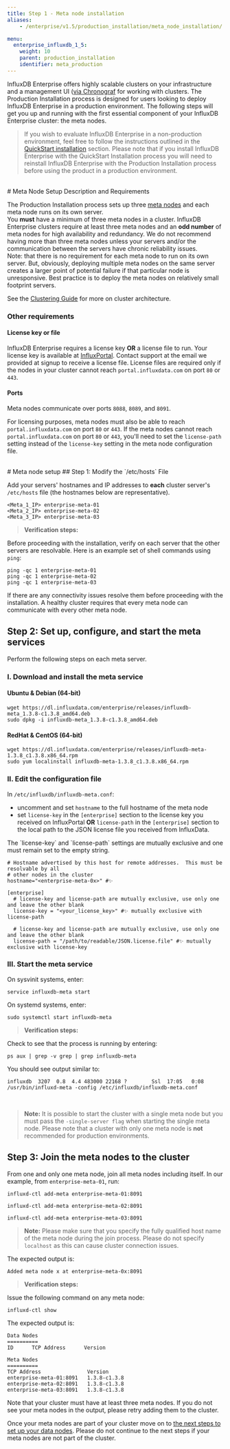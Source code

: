 ```yaml
---
title: Step 1 - Meta node installation
aliases:
    - /enterprise/v1.5/production_installation/meta_node_installation/

menu:
  enterprise_influxdb_1_5:
    weight: 10
    parent: production_installation
    identifier: meta_production
---
```


InfluxDB Enterprise offers highly scalable clusters on your infrastructure
and a management UI ([via Chronograf](https://docs.influxdata.com/chronograf/latest) for working with clusters.
The Production Installation process is designed for users looking to
deploy InfluxDB Enterprise in a production environment.
The following steps will get you up and running with the first essential component of
your InfluxDB Enterprise cluster: the meta nodes.

> If you wish to evaluate InfluxDB Enterprise in a non-production
environment, feel free to follow the instructions outlined in the
[QuickStart installation](/enterprise_influxdb/v1.5/quickstart_installation) section.
Please note that if you install InfluxDB Enterprise with the QuickStart Installation process you
will need to reinstall InfluxDB Enterprise with the Production Installation
process before using the product in a production environment.

<br>
# Meta Node Setup Description and Requirements

The Production Installation process sets up three [meta nodes](/enterprise_influxdb/v1.5/concepts/glossary/#meta-node)
and each meta node runs on its own server.
<br>
You **must** have a minimum of three meta nodes in a cluster.
InfluxDB Enterprise clusters require at least three meta nodes and an __**odd number**__
of meta nodes for high availability and redundancy.
We do not recommend having more than three meta nodes unless your servers
and/or the communication between the servers have chronic reliability issues.
<br>
Note: that there is no requirement for each meta node to run on its own server.  But, obviously, deploying
multiple meta nodes on the same server creates a larger point of potential failure if that particular node is unresponsive.
Best practice is to deploy the meta nodes on relatively small footprint servers.

See the
[Clustering Guide](/enterprise_influxdb/v1.5/concepts/clustering#optimal-server-counts)
for more on cluster architecture.

### Other requirements

#### License key or file

InfluxDB Enterprise requires a license key **OR** a license file to run.
Your license key is available at [InfluxPortal](https://portal.influxdata.com/licenses).
Contact support at the email we provided at signup to receive a license file.
License files are required only if the nodes in your cluster cannot reach
`portal.influxdata.com` on port `80` or `443`.

#### Ports

Meta nodes communicate over ports `8088`, `8089`, and `8091`.

For licensing purposes, meta nodes must also be able to reach `portal.influxdata.com`
on port `80` or `443`.
If the meta nodes cannot reach `portal.influxdata.com` on port `80` or `443`,
you'll need to set the `license-path` setting instead of the `license-key`
setting in the meta node configuration file.

<br>
# Meta node setup
## Step 1: Modify the `/etc/hosts` File

Add your servers' hostnames and IP addresses to **each** cluster server's `/etc/hosts`
file (the hostnames below are representative).


```
<Meta_1_IP> enterprise-meta-01
<Meta_2_IP> enterprise-meta-02
<Meta_3_IP> enterprise-meta-03
```

> **Verification steps:**
>
Before proceeding with the installation, verify on each server that the other
servers are resolvable. Here is an example set of shell commands using `ping`:
>
    ping -qc 1 enterprise-meta-01
    ping -qc 1 enterprise-meta-02
    ping -qc 1 enterprise-meta-03


If there are any connectivity issues resolve them before proceeding with the
installation.
A healthy cluster requires that every meta node can communicate with every other
meta node.

## Step 2: Set up, configure, and start the meta services

Perform the following steps on each meta server.

### I. Download and install the meta service

#### Ubuntu & Debian (64-bit)
```
wget https://dl.influxdata.com/enterprise/releases/influxdb-meta_1.3.8-c1.3.8_amd64.deb
sudo dpkg -i influxdb-meta_1.3.8-c1.3.8_amd64.deb
```

#### RedHat & CentOS (64-bit)
```
wget https://dl.influxdata.com/enterprise/releases/influxdb-meta-1.3.8_c1.3.8.x86_64.rpm
sudo yum localinstall influxdb-meta-1.3.8_c1.3.8.x86_64.rpm
```

### II. Edit the configuration file

In `/etc/influxdb/influxdb-meta.conf`:

* uncomment and set `hostname` to the full hostname of the meta node
* set `license-key` in the `[enterprise]` section to the license key you received on InfluxPortal **OR** `license-path` in the `[enterprise]` section to the local path to the JSON license file you received from InfluxData.

<dt>
The `license-key` and `license-path` settings are mutually exclusive and one must remain set to the empty string.
</dt>

```
# Hostname advertised by this host for remote addresses.  This must be resolvable by all
# other nodes in the cluster
hostname="<enterprise-meta-0x>" #✨

[enterprise]
  # license-key and license-path are mutually exclusive, use only one and leave the other blank
  license-key = "<your_license_key>" #✨ mutually exclusive with license-path

  # license-key and license-path are mutually exclusive, use only one and leave the other blank
  license-path = "/path/to/readable/JSON.license.file" #✨ mutually exclusive with license-key
```

### III. Start the meta service

On sysvinit systems, enter:
```
service influxdb-meta start
```

On systemd systems, enter:
```
sudo systemctl start influxdb-meta
```

> **Verification steps:**
>
Check to see that the process is running by entering:
>
    ps aux | grep -v grep | grep influxdb-meta
>
You should see output similar to:
>
    influxdb  3207  0.8  4.4 483000 22168 ?        Ssl  17:05   0:08 /usr/bin/influxd-meta -config /etc/influxdb/influxdb-meta.conf

<br>


> **Note:** It is possible to start the cluster with a single meta node but you
must pass the `-single-server flag` when starting the single meta node.
Please note that a cluster with only one meta node is **not** recommended for
production environments.

## Step 3: Join the meta nodes to the cluster

From one and only one meta node, join all meta nodes including itself.
In our example, from `enterprise-meta-01`, run:
```
influxd-ctl add-meta enterprise-meta-01:8091

influxd-ctl add-meta enterprise-meta-02:8091

influxd-ctl add-meta enterprise-meta-03:8091
```

> **Note:** Please make sure that you specify the fully qualified host name of
the meta node during the join process.
Please do not specify `localhost` as this can cause cluster connection issues.

The expected output is:
```
Added meta node x at enterprise-meta-0x:8091
```

> **Verification steps:**
>
Issue the following command on any meta node:
>
    influxd-ctl show
>
The expected output is:
>
    Data Nodes
    ==========
    ID      TCP Address      Version
>
    Meta Nodes
    ==========
    TCP Address               Version
    enterprise-meta-01:8091   1.3.8-c1.3.8
    enterprise-meta-02:8091   1.3.8-c1.3.8
    enterprise-meta-03:8091   1.3.8-c1.3.8

Note that your cluster must have at least three meta nodes.
If you do not see your meta nodes in the output, please retry adding them to
the cluster.

Once your meta nodes are part of your cluster move on to [the next steps to
set up your data nodes](/enterprise_influxdb/v1.5/production_installation/data_node_installation/).
Please do not continue to the next steps if your meta nodes are not part of the
cluster.
